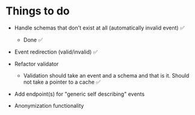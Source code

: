 # Things to do

- Handle schemas that don't exist at all (automatically invalid event) ✅
    - Done ✅
- Event redirection (valid/invalid) ✅



- Refactor validator
    - Validation should take an event and a schema and that is it.  Should not take a pointer to a cache ✅
- Add endpoint(s) for "generic self describing" events
- Anonymization functionality
